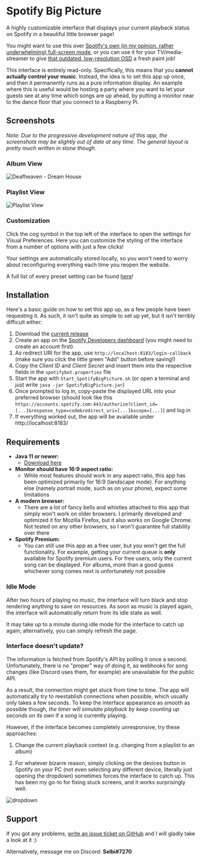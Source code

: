 # Spotify Big Picture

A highly customizable interface that displays your current playback status on Spotify in a beautiful little browser page!

You might want to use this over [Spotify's own (in my opinion, rather underwhelming) full-screen mode](https://i.imgur.com/dvreOAX.jpg), or you can use it for your TV/media-streamer to give [that outdated, low-resolution OSD](https://i.imgur.com/lNfCcrW.jpg) a fresh paint job!

This interface is entirely read-only. Specifically, this means that you **cannot actually control your music**. Instead, the idea is to set this app up once, and then it permanently runs as a pure information display. An example where this is useful would be hosting a party where you want to let your guests see at any time which songs are up ahead, by putting a monitor near to the dance floor that you connect to a Raspberry Pi.

## Screenshots
*Note: Due to the progressive development nature of this app, the screenshots may be slightly out of date at any time. The general layout is pretty much written in stone though.*

### Album View
![Deafheaven - Dream House](https://i.imgur.com/7qlGlf1.png)

### Playlist View
![Playlist View](https://i.imgur.com/HsrgpeQ.png)

### Customization
Click the cog symbol in the top left of the interface to open the settings for Visual Preferences. Here you can customize the styling of the interface from a number of options with just a few clicks!

Your settings are automatically stored locally, so you won't need to worry about reconfiguring everything each time you reopen the website.

A full list of every preset setting can be found [here](https://github.com/Selbi182/SpotifyBigPicture/blob/master/SETTINGS.md)!

## Installation
Here's a basic guide on how to set this app up, as a few people have been requesting it. As such, it isn't quite as simple to set up yet, but it isn't terribly difficult either:

1. Download the [current release](https://github.com/Selbi182/SpotifyBigPicture/releases)
2. Create an app on the [Spotify Developers dashboard](https://developer.spotify.com/dashboard) (you might need to create an account first)
3. As redirect URI for the app, use `http://localhost:8183/login-callback` (make sure you click the little green "Add" button before saving!)
4. Copy the *Client ID* and *Client Secret* and insert them into the respective fields in the `spotifybot.properties` file
5. Start the app with `Start_SpotifyBigPicture.sh` (or open a terminal and just write `java -jar SpotifyBigPicture.jar`)
6. Once prompted to log in, copy-paste the displayed URL into your preferred browser (should look like this `https://accounts.spotify.com:443/authorize?client_id=[...]&response_type=code&redirect_uri=[...]&scope=[...]`) and log in
7. If everything worked out, the app will be available under http://localhost:8183/

## Requirements
* **Java 11 or newer:**
  * [Download here](https://adoptium.net/de/temurin/releases/?version=11) 
* **Monitor should have 16:9 aspect ratio:**
  * While most features should work in any aspect ratio, this app has been optimized primarily for 16:9 (landscape mode). For anything else (namely portrait mode, such as on your phone), expect some limitations
* **A modern browser:**
  * There are a lot of fancy bells and whistles attached to this app that simply won't work on older browsers. I primarily developed and optimized it for Mozilla Firefox, but it also works on Google Chrome. Not tested on any other browsers, so I won't guarantee full stability over there
* **Spotify Premium:**
  * You can still use this app as a free user, but you won't get the full functionality. For example, getting your current queue is **only** available for Spotify premium users. For free users, only the current song can be displayed. For albums, more than a good guess whichever song comes next is unfortunately not possible

### Idle Mode
After two hours of playing no music, the interface will turn black and stop rendering anything to save on resources. As soon as music is played again, the interface will automatically return from its idle state as well.

It may take up to a minute during idle mode for the interface to catch up again; alternatively, you can simply refresh the page.

### Interface doesn't update?
The information is fetched from Spotify's API by polling it once a second. Unfortunately, there is no "proper" way of doing it, as webhooks for song changes (like Discord uses them, for example) are unavailable for the public API.

As a result, the connection might get stuck from time to time. The app will automatically try to reestablish connections when possible, which usually only takes a few seconds. To keep the interface appearance as smooth as possible though, _the timer will simulate playback by keep counting up seconds on its own_ if a song is currently playing.

However, if the interface becomes completely unresponsive, try these approaches:

1. Change the current playback context (e.g. changing from a playlist to an album)

2. For whatever bizarre reason, simply clicking on the devices button in Spotify on your PC (not even selecting any different device, literally just opening the dropdown) sometimes forces the interface to catch up. This has been my go-to for fixing stuck screens, and it works surprisingly well:

![dropdown](https://user-images.githubusercontent.com/8850085/206453960-12d34f5e-03c0-41a0-aba1-7c214de4e53e.png)

## Support
If you got any problems, [write an issue ticket on GitHub](https://github.com/Selbi182/SpotifyBigPicture/issues) and I will gladly take a look at it :)

Alternatively, message me on Discord: **Selbi#7270**
